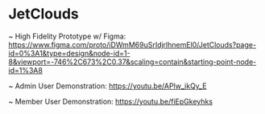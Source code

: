# JetClouds
~ High Fidelity Prototype w/ Figma: https://www.figma.com/proto/iDWmM69uSrIdjrlhnemEl0/JetClouds?page-id=0%3A1&type=design&node-id=1-8&viewport=-746%2C673%2C0.37&scaling=contain&starting-point-node-id=1%3A8

~ Admin User Demonstration: https://youtu.be/APlw_ikQy_E

~ Member User Demonstration: https://youtu.be/fiEpGkeyhks
